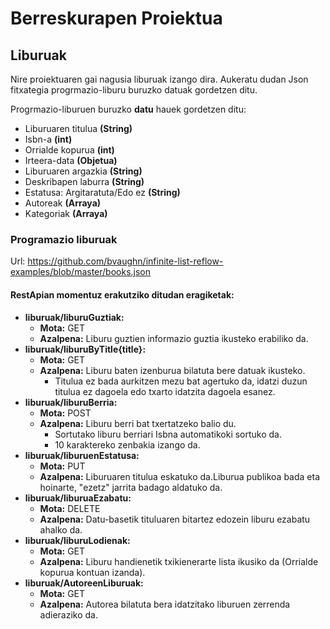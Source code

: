 # Berreskurapen Proiektua

## Liburuak

Nire proiektuaren gai nagusia liburuak izango dira. Aukeratu dudan Json fitxategia progrmazio-liburu buruzko datuak gordetzen ditu.

Progrmazio-liburuen buruzko **datu** hauek gordetzen ditu:
- Liburuaren titulua **(String)**
- Isbn-a **(int)**
- Orrialde kopurua **(int)**
- Irteera-data **(Objetua)**
- Liburuaren argazkia **(String)**
- Deskribapen laburra **(String)**
- Estatusa: Argitaratuta/Edo ez **(String)**
- Autoreak **(Arraya)**
- Kategoriak **(Arraya)**

### Programazio liburuak

Url: https://github.com/bvaughn/infinite-list-reflow-examples/blob/master/books.json

#### **RestApian** momentuz erakutziko ditudan eragiketak:
- **liburuak/liburuGuztiak:**
  - **Mota:** GET
  - **Azalpena:** Liburu guztien informazio guztia ikusteko erabiliko da.
- **liburuak/liburuByTitle{title}:**
  - **Mota:** GET
  - **Azalpena:** Liburu baten izenburua bilatuta bere datuak ikusteko.
      - Titulua ez bada aurkitzen mezu bat agertuko da, idatzi duzun titulua ez dagoela edo txarto idatzita dagoela esanez.
- **liburuak/liburuBerria:**
  - **Mota:** POST
  - **Azalpena:** Liburu berri bat txertatzeko balio du.
      - Sortutako liburu berriari Isbna automatikoki sortuko da.
      - 10 karaktereko zenbakia izango da. 
- **liburuak/liburuenEstatusa:**
  - **Mota:** PUT
  - **Azalpena:** Liburuaren titulua eskatuko da.Liburua publikoa bada eta hoinarte, "ezetz" jarrita badago aldatuko da. 
- **liburuak/liburuaEzabatu:**
  - **Mota:** DELETE
  - **Azalpena:** Datu-basetik tituluaren bitartez edozein liburu ezabatu ahalko da. 
- **liburuak/liburuLodienak:**
  - **Mota:** GET
  - **Azalpena:** Liburu handienetik txikienerarte lista ikusiko da (Orrialde kopurua kontuan izanda). 
- **liburuak/AutoreenLiburuak:**
  - **Mota:** GET
  - **Azalpena:** Autorea bilatuta bera idatzitako liburuen zerrenda adieraziko da. 
